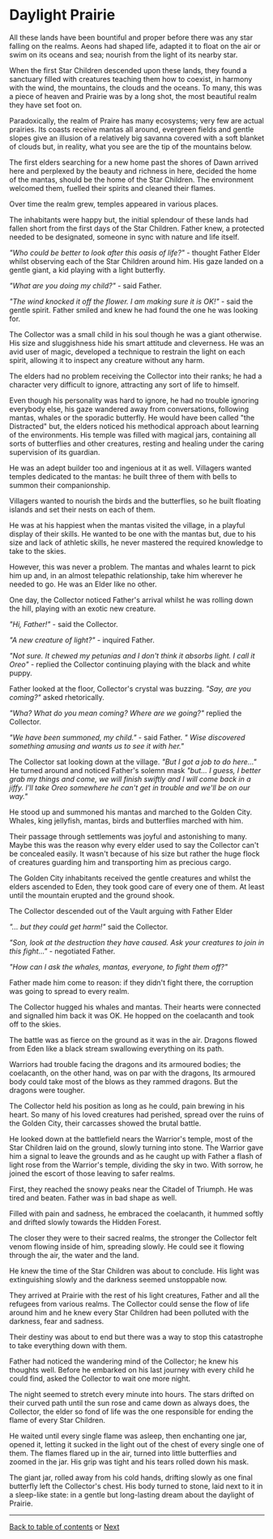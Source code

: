 # Daylight Prairie

All these lands have been bountiful and proper before there was any star falling on the realms. Aeons had shaped life, adapted it to float on the air or swim on its oceans and sea; nourish from the light of its nearby star.

When the first Star Children descended upon these lands, they found a sanctuary filled with creatures teaching them how to coexist, in harmony with the wind, the mountains, the clouds and the oceans. To many, this was a piece of heaven and Prairie was by a long shot, the most beautiful realm they have set foot on.

Paradoxically, the realm of Praire has many ecosystems; very few are actual prairies. Its coasts receive mantas all around, evergreen fields and gentle slopes give an illusion of a relatively big savanna covered with a soft blanket of clouds but, in reality, what you see are the tip of the mountains below.

The first elders searching for a new home past the shores of Dawn arrived here and perplexed by the beauty and richness in here, decided the home of the mantas, should be the home of the Star Children. The environment welcomed them, fuelled their spirits and cleaned their flames.

Over time the realm grew, temples appeared in various places.

The inhabitants were happy but, the initial splendour of these lands had fallen short from the first days of the Star Children. Father knew, a protected needed to be designated, someone in sync with nature and life itself.

*"Who could be better to look after this oasis of life?"* - thought Father Elder whilst observing each of the Star Children around him. His gaze landed on a gentle giant, a kid playing with a light butterfly.

*"What are you doing my child?"* - said Father.

*"The wind knocked it off the flower. I am making sure it is OK!"* - said the gentle spirit. Father smiled and knew he had found the one he was looking for.

The Collector was a small child in his soul though he was a giant otherwise. His size and sluggishness hide his smart attitude and cleverness. He was an avid user of magic, developed a technique to restrain the light on each spirit, allowing it to inspect any creature without any harm.

The elders had no problem receiving the Collector into their ranks; he had a character very difficult to ignore, attracting any sort of life to himself.

Even though his personality was hard to ignore, he had no trouble ignoring everybody else, his gaze wandered away from conversations, following mantas, whales or the sporadic butterfly. He would have been called "the Distracted" but, the elders noticed his methodical approach about learning of the environments. His temple was filled with magical jars, containing all sorts of butterflies and other creatures, resting and healing under the caring supervision of its guardian.

He was an adept builder too and ingenious at it as well. Villagers wanted temples dedicated to the mantas: he built three of them with bells to summon their companionship.

Villagers wanted to nourish the birds and the butterflies, so he built floating islands and set their nests on each of them.

He was at his happiest when the mantas visited the village, in a playful display of their skills. He wanted to be one with the mantas but, due to his size and lack of athletic skills, he never mastered the required knowledge to take to the skies.

However, this was never a problem. The mantas and whales learnt to pick him up and, in an almost telepathic relationship, take him wherever he needed to go. He was an Elder like no other.

One day, the Collector noticed Father's arrival whilst he was rolling down the hill, playing with an exotic new creature.

*"Hi, Father!"* - said the Collector.

*"A new creature of light?"* - inquired Father.

*"Not sure. It chewed my petunias and I don't think it absorbs light. I call it Oreo"* - replied the Collector continuing playing with the black and white puppy.

Father looked at the floor, Collector's crystal was buzzing. *"Say, are you coming?"* asked rhetorically.

*"Wha? What do you mean coming? Where are we going?"* replied the Collector.

*"We have been summoned, my child."* - said Father. *" Wise discovered something amusing and wants us to see it with her."*

The Collector sat looking down at the village. *"But I got a job to do here..."* He turned around and noticed Father's solemn mask *"but... I guess, I better grab my things and come, we will finish swiftly and I will come back in a jiffy. I'll take Oreo somewhere he can't get in trouble and we'll be on our way."*

He stood up and summoned his mantas and marched to the Golden City. Whales, king jellyfish, mantas, birds and butterflies marched with him.

Their passage through settlements was joyful and astonishing to many. Maybe this was the reason why every elder used to say the Collector can't be concealed easily. It wasn't because of his size but rather the huge flock of creatures guarding him and transporting him as precious cargo.

The Golden City inhabitants received the gentle creatures and whilst the elders ascended to Eden, they took good care of every one of them. At least until the mountain erupted and the ground shook.

The Collector descended out of the Vault arguing with Father Elder

*"... but they could get harm!"* said the Collector.

*"Son, look at the destruction they have caused. Ask your creatures to join in this fight..."* - negotiated Father.

*"How can I ask the whales, mantas, everyone, to fight them off?"*

Father made him come to reason: if they didn't fight there, the corruption was going to spread to every realm.

The Collector hugged his whales and mantas. Their hearts were connected and signalled him back it was OK. He hopped on the coelacanth and took off to the skies.

The battle was as fierce on the ground as it was in the air. Dragons flowed from Eden like a black stream swallowing everything on its path.

Warriors had trouble facing the dragons and its armoured bodies; the coelacanth, on the other hand, was on par with the dragons, Its armoured body could take most of the blows as they rammed dragons. But the dragons were tougher.

The Collector held his position as long as he could, pain brewing in his heart. So many of his loved creatures had perished, spread over the ruins of the Golden City, their carcasses showed the brutal battle.

He looked down at the battlefield nears the Warrior's temple, most of the Star Children laid on the ground, slowly turning into stone. The Warrior gave him a signal to leave the grounds and as he caught up with Father a flash of light rose from the Warrior's temple, dividing the sky in two. With sorrow, he joined the escort of those leaving to safer realms.

First, they reached the snowy peaks near the Citadel of Triumph. He was tired and beaten. Father was in bad shape as well.

Filled with pain and sadness, he embraced the coelacanth, it hummed softly and drifted slowly towards the Hidden Forest.

The closer they were to their sacred realms, the stronger the Collector felt venom flowing inside of him, spreading slowly. He could see it flowing through the air, the water and the land.

He knew the time of the Star Children was about to conclude. His light was extinguishing slowly and the darkness seemed unstoppable now.

They arrived at Prairie with the rest of his light creatures, Father and all the refugees from various realms. The Collector could sense the flow of life around him and he knew every Star Children had been polluted with the darkness, fear and sadness.

Their destiny was about to end but there was a way to stop this catastrophe to take everything down with them.

Father had noticed the wandering mind of the Collector; he knew his thoughts well. Before he embarked on his last journey with every child he could find, asked the Collector to wait one more night.

The night seemed to stretch every minute into hours. The stars drifted on their curved path until the sun rose and came down as always does, the Collector, the elder so fond of life was the one responsible for ending the flame of every Star Children.

He waited until every single flame was asleep, then enchanting one jar, opened it, letting it sucked in the light out of the chest of every single one of them. The flames flared up in the air, turned into little butterflies and zoomed in the jar. His grip was tight and his tears rolled down his mask.

The giant jar, rolled away from his cold hands, drifting slowly as one final butterfly left the Collector's chest. His body turned to stone, laid next to it in a sleep-like state: in a gentle but long-lasting dream about the daylight of Prairie.



----

 [Back to table of contents](0-Index.md) or [Next](5-Chapter-5.md) 

